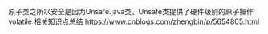 原子类之所以安全是因为Unsafe.java类，Unsafe类提供了硬件级别的原子操作
volatile 相关知识点总结 https://www.cnblogs.com/zhengbin/p/5654805.html